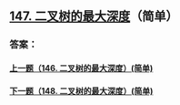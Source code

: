 ## [147. 二叉树的最大深度](https://leetcode-cn.com/problems/merge-two-sorted-lists/)（简单）





### 答案：



#### [上一题（146. 二叉树的最大深度）(简单)](https://github.com/sdwwld/leetCode/blob/master/src/main/java/com/wld/java/leetcode/leetCode0146.md)

#### [下一题（148. 二叉树的最大深度）(简单)](https://github.com/sdwwld/leetCode/blob/master/src/main/java/com/wld/java/leetcode/leetCode0148.md)